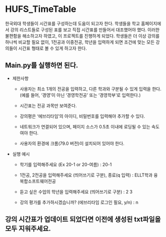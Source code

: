 # HUFS_TimeTable

한국외대 학생들이 시간표를 구성하는데 도움이 되고자 한다. 
학생들을 학교 홈페이지에서 강의 리스트들로 구성된 표를 보고 직접 시간표를 만들어서 대조했어야 했다. 
이러한 불편함을 해소하고자 하였고, 이 프로젝트를 진행하게 되었다. 
학생들은 더 이상 강의를 하나씩 비교할 필요 없이,
1전공과 이중전공, 학년을 입력하게 되면 조건에 맞는 모든 강의들이 시간표 형태로 볼 수 있게 하고자 한다.

## Main.py를 실행하면 된다.

* 제한사항  

  * 사용자는 최소 1개의 전공을 입력하고, 다른 학과와 구분될 수 있게 입력을 한다. 
  (예를 들어, ‘경영’이 아닌 ‘경영학전공’ 또는 ‘경영학부’로 입력한다.)

  * 시간표는 전공 과목만 보여준다.

  * 강의평은 ‘에브리타임’의 아이디, 비밀번호를 입력해야 추가할 수 있다.


  * 네트워크가 연결되어 있으며, 페이지 소스가 0.5초 이내에 로딩될 수 있는 속도여야 한다.

  * 사용자의 환경에 크롬(79.0 버전)이 설치되어 있어야 한다.


* 실행 예시

  * 학기를 입력해주세요 (Ex 20-1 or 20-여름) : 20-1
  
  * 1전공, 2전공을 입력해주세요 (띄어쓰기로 구분), 종료(q 입력) : ELLT학과 융복합소프트웨어전공
  
  * 듣고 싶은 수업의 학년을 입력해주세요 (띄어쓰기로 구분) : 2 3
  
  * 강의 평가를 추가하시겠습니까? (에브리타임 로그인 필요, y/n) : n

## 강의 시간표가 업데이트 되었다면 이전에 생성된 txt파일을 모두 지워주세요.
